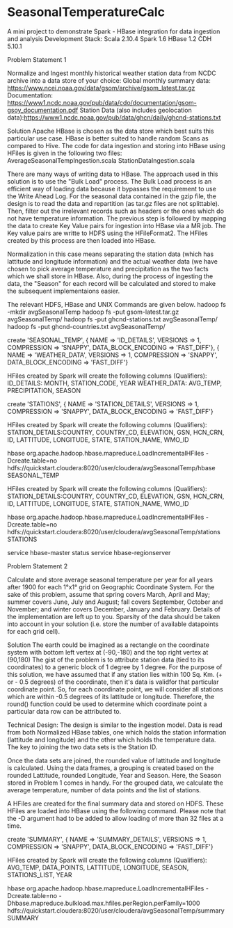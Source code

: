 # SeasonalTemperatureCalc
A mini project to demonstrate Spark - HBase integration for data ingestion and analysis
Development Stack: Scala 2.10.4 Spark 1.6 HBase 1.2 CDH 5.10.1

Problem Statement 1

Normalize and Ingest monthly historical weather station data from NCDC archive into a data store of your choice:
Global monthly summary data: https://www.ncei.noaa.gov/data/gsom/archive/gsom_latest.tar.gz 
Documentation: https://www1.ncdc.noaa.gov/pub/data/cdo/documentation/gsom-gsoy_documentation.pdf 
Station Data (also includes geolocation data):https://www1.ncdc.noaa.gov/pub/data/ghcn/daily/ghcnd-stations.txt 

Solution
Apache HBase is chosen as the data store which best suits this particular use case. HBase is better suited to handle
random Scans as compared to Hive. The code for data ingestion and storing into HBase using HFiles is given in the 
following two files:
AverageSeasonalTempIngestion.scala
StationDataIngestion.scala

There are many ways of writing data to HBase. The approach used in this solution is to use the "Bulk Load" process.
The Bulk Load process is an efficient way of loading data because it bypasses the requirement to use the Write Ahead Log.
For the seasonal data contained in the gzip file, the design is to read the data and repartition (as tar.gz files are
not splittable). Then, filter out the irrelevant records such as headers or the ones which do not have temperature
information. The previous step is followed by mapping the data to create Key Value pairs for ingestion into HBase via a MR job.
The Key value pairs are writte to HDFS using the HFileFormat2. The HFiles created by this process are then loaded into HBase. 

Normalization in this case means separating the station data (which has lattitude and longitude information) and the
actual weather data (we have chosen to pick average temperature and precipitation as the two facts which we shall 
store in HBase. Also, during the process of ingesting the data, the "Season" for each record will be calculated and stored
to make the subsequent implementaions easier.

The relevant HDFS, HBase and UNIX Commands are given below.
hadoop fs -mkdir avgSeasonalTemp
hadoop fs -put gsom-latest.tar.gz avgSeasonalTemp/
hadoop fs -put ghcnd-stations.txt avgSeasonalTemp/
hadoop fs -put ghcnd-countries.txt avgSeasonalTemp/

create 'SEASONAL_TEMP',
  { NAME => 'ID_DETAILS', VERSIONS => 1, COMPRESSION => 'SNAPPY', DATA_BLOCK_ENCODING => 'FAST_DIFF'},
  { NAME => 'WEATHER_DATA', VERSIONS => 1, COMPRESSION => 'SNAPPY', DATA_BLOCK_ENCODING => 'FAST_DIFF'}

HFiles created by Spark will create the following columns (Qualifiers):
ID_DETAILS: MONTH, STATION_CODE, YEAR
WEATHER_DATA: AVG_TEMP, PRECIPITATION, SEASON

create 'STATIONS',
  { NAME => 'STATION_DETAILS', VERSIONS => 1, COMPRESSION => 'SNAPPY', DATA_BLOCK_ENCODING => 'FAST_DIFF'}

HFiles created by Spark will create the following columns (Qualifiers):
STATION_DETAILS:COUNTRY, COUNTRY_CD, ELEVATION, GSN, HCN_CRN, ID, LATTITUDE, LONGITUDE, STATE, STATION_NAME, WMO_ID 

hbase org.apache.hadoop.hbase.mapreduce.LoadIncrementalHFiles -Dcreate.table=no hdfs://quickstart.cloudera:8020/user/cloudera/avgSeasonalTemp/hbase SEASONAL_TEMP

HFiles created by Spark will create the following columns (Qualifiers):
STATION_DETAILS:COUNTRY, COUNTRY_CD, ELEVATION, GSN, HCN_CRN, ID, LATTITUDE, LONGITUDE, STATE, STATION_NAME, WMO_ID   

hbase org.apache.hadoop.hbase.mapreduce.LoadIncrementalHFiles -Dcreate.table=no hdfs://quickstart.cloudera:8020/user/cloudera/avgSeasonalTemp/stations STATIONS

service hbase-master status
service hbase-regionserver

Problem Statement 2

Calculate and store average seasonal temperature per year for all years after 1900 for each 1°x1° grid on Geographic Coordinate System. 
For the sake of this problem, assume that spring covers March, April and May; summer covers June, July and August; fall covers September, 
October and November; and winter covers December, January and February. Details of the implementation are left up to you. 
Sparsity of the data should be taken into account in your solution (i.e. store the number of available datapoints for each grid cell).

Solution
The earth could be imagined as a rectangle on the coordinate system with bottom left vertex at (-90,-180) and the top right vertex at (90,180)
The gist of the problem is to attribute station data (tied to its coordinates) to a generic block of 1 degree by 1 degree.
For the purpose of this solution, we have assumed that if any station lies within 100 Sq. Km. (+ or - 0.5 degrees) of the coordinate, 
then it's data is validfor that particular coordinate point. So, for each coordinate point, we will consider all stations which are 
within -0.5 degrees of its lattitude or longitude. Therefore, the round() function could be used to determine which coordinate point
a particular data row can be attributed to.

Technical Design: The design is similar to the ingestion model. Data is read from both Normalized HBase tables, one which holds the
station information (lattitude and longitude) and the other which holds the temperature data. The key to joining the two data sets
is the Station ID. 

Once the data sets are joined, the rounded value of lattitude and longitude is calculated. Using the data frames, a grouping is created 
based on the rounded Lattitude, rounded Longitude, Year and Season. Here, the Season stored in Problem 1 comes in handy.
For the grouped data, we calculate the average temperature, number of data points and the list of stations.

A HFiles are created for the final summary data and stored on HDFS. These HFiles are loaded into HBase using the following command.
Please note that the -D argument had to be added to allow loading of more than 32 files at a time.

create 'SUMMARY',
  { NAME => 'SUMMARY_DETAILS', VERSIONS => 1, COMPRESSION => 'SNAPPY', DATA_BLOCK_ENCODING => 'FAST_DIFF'}

HFiles created by Spark will create the following columns (Qualifiers):
AVG_TEMP, DATA_POINTS, LATTITUDE, LONGITUDE, SEASON, STATIONS_LIST, YEAR

hbase org.apache.hadoop.hbase.mapreduce.LoadIncrementalHFiles -Dcreate.table=no -Dhbase.mapreduce.bulkload.max.hfiles.perRegion.perFamily=1000 hdfs://quickstart.cloudera:8020/user/cloudera/avgSeasonalTemp/summary SUMMARY


